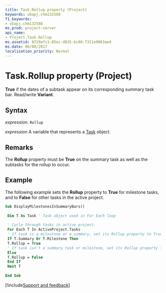 ```yaml
---
title: Task.Rollup property (Project)
keywords: vbapj.chm132588
f1_keywords:
- vbapj.chm132588
ms.prod: project-server
api_name:
- Project.Task.Rollup
ms.assetid: 8f29afc1-85ec-d835-bc08-7311e9063ae4
ms.date: 06/08/2017
localization_priority: Normal
---
```



# Task.Rollup property (Project)

 **True** if the dates of a subtask appear on its corresponding summary task bar. Read/write **Variant**.


## Syntax

_expression_. `Rollup`

_expression_ A variable that represents a [Task](./Project.Task.md) object.


## Remarks

The  **Rollup** property must be **True** on the summary task as well as the subtasks for the rollup to occur.


## Example

The following example sets the  **Rollup** property to **True** for milestone tasks, and to **False** for other tasks in the active project.


```vb
Sub DisplayMilestonesInSummaryBars() 
 
 Dim T As Task ' Task object used in For Each loop 
 
 ' Cycle through tasks in active project. 
 For Each T In ActiveProject.Tasks 
 ' If task is a milestone or a summary, set its Rollup property to True. 
 If T.Summary Or T.Milestone Then 
 T.Rollup = True 
 ' If task isn't a summary task or milestone, set its Rollup property to False. 
 Else 
 T.Rollup = False 
 End If 
 Next T 
 
End Sub
```

[!include[Support and feedback](~/includes/feedback-boilerplate.md)]
